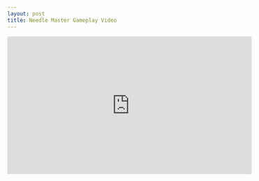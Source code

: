 ```yaml
---
layout: post
title: Needle Master Gameplay Video
---
```


<iframe width="560" height="315" src="https://www.youtube.com/embed/GgIznhbk-5g" frameborder="0" allowfullscreen></iframe>
